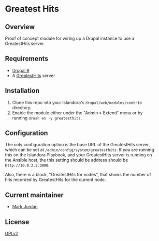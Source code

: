 # Greatest Hits

## Overview

Proof of concept module for wiring up a Drupal instance to use a GreatestHits server.

## Requirements

* [Drupal 8](https://github.com/Islandora/islandora)
* A [GreatestHits](https://github.com/mjordan/greatesthits_server) server

## Installation

1. Clone this repo into your Islandora's `drupal/web/modules/contrib` directory.
1. Enable the module either under the "Admin > Extend" menu or by running `drush en -y greatesthits`.

## Configuration

The only configuration option is the base URL of the GreatestHits server, which can be set at `/admin/config/system/greatesthits`. If you are running this on the Islandora Playbook, and your GreatestHits server is running on the Ansible host, the this setting should be address should be `http://10.0.2.2:3000`.

Also, there is a block, "GreatestHits for nodes", that shows the number of hits recorded by GreatestHits for the current node.

## Current maintainer

* [Mark Jordan](https://github.com/mjordan)

## License

[GPLv2](http://www.gnu.org/licenses/gpl-2.0.txt)
